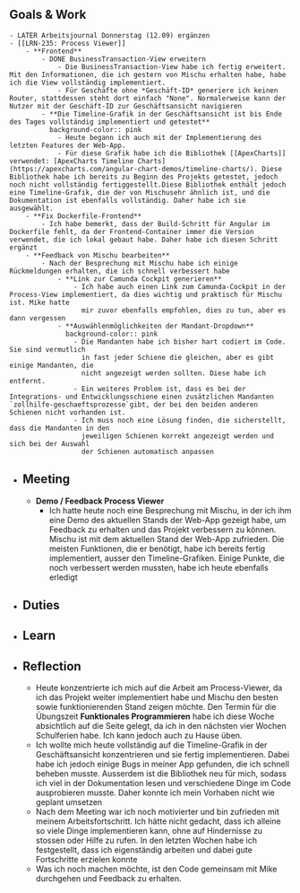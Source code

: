 ## Goals & Work
	- LATER Arbeitsjournal Donnerstag (12.09) ergänzen
	- [[LRN-235: Process Viewer]]
		- **Frontend**
			- DONE BusinessTransaction-View erweitern
				- Die BusinessTransaction-View habe ich fertig erweitert. Mit den Informationen, die ich gestern von Mischu erhalten habe, habe ich die View vollständig implementiert.
				- Für Geschäfte ohne *Geschäft-ID* generiere ich keinen Router, stattdessen steht dort einfach "None". Normalerweise kann der Nutzer mit der Geschäft-ID zur Geschäftsansicht navigieren
			- **Die Timeline-Grafik in der Geschäftsansicht ist bis Ende des Tages vollständig implementiert und getestet**
			  background-color:: pink
				- Heute begann ich auch mit der Implementierung des letzten Features der Web-App.
				- Für diese Grafik habe ich die Bibliothek [[ApexCharts]] verwendet: [ApexCharts Timeline Charts](https://apexcharts.com/angular-chart-demos/timeline-charts/). Diese Bibliothek habe ich bereits zu Beginn des Projekts getestet, jedoch noch nicht vollständig fertiggestellt.Diese Bibliothek enthält jedoch eine Timeline-Grafik, die der von Mischusehr ähnlich ist, und die Dokumentation ist ebenfalls vollständig. Daher habe ich sie ausgewählt.
		- **Fix Dockerfile-Frontend**
			- Ich habe bemerkt, dass der Build-Schritt für Angular im Dockerfile fehlt, da der Frontend-Container immer die Version verwendet, die ich lokal gebaut habe. Daher habe ich diesen Schritt ergänzt
		- **Feedback von Mischu bearbeiten**
			- Nach der Besprechung mit Mischu habe ich einige Rückmeldungen erhalten, die ich schnell verbessert habe
				- **Link zur Camunda Cockpit generieren**
					- Ich habe auch einen Link zum Camunda-Cockpit in der Process-View implementiert, da dies wichtig und praktisch für Mischu ist. Mike hatte 
					  mir zuvor ebenfalls empfohlen, dies zu tun, aber es dann vergessen
				- **Auswählenmöglichkeiten der Mandant-Dropdown**
				  background-color:: pink
					- Die Mandanten habe ich bisher hart codiert im Code. Sie sind vermutlich 
					  in fast jeder Schiene die gleichen, aber es gibt einige Mandanten, die 
					  nicht angezeigt werden sollten. Diese habe ich entfernt.
					- Ein weiteres Problem ist, dass es bei der Integrations- und Entwicklungsschiene einen zusätzlichen Mandanten `zollhilfe-geschaeftsprozesse`gibt, der bei den beiden anderen Schienen nicht vorhanden ist.
					- Ich muss noch eine Lösung finden, die sicherstellt, dass die Mandanten in den 
					  jeweiligen Schienen korrekt angezeigt werden und sich bei der Auswahl 
					  der Schienen automatisch anpassen
- ## Meeting
	- **Demo / Feedback Process Viewer**
		- Ich hatte heute noch eine Besprechung mit Mischu, in der ich ihm eine Demo des aktuellen Stands der Web-App gezeigt habe, um Feedback zu erhalten und das Projekt verbessern zu können. Mischu ist mit dem aktuellen Stand der Web-App zufrieden. Die meisten Funktionen, die er benötigt, habe ich bereits fertig implementiert, ausser den Timeline-Grafiken. Einige Punkte, die noch verbessert werden mussten, habe ich heute ebenfalls erledigt
- ## Duties
- ## Learn
- ## Reflection
	- Heute konzentrierte ich mich auf die Arbeit am Process-Viewer, da ich das Projekt weiter implementiert habe und Mischu den besten sowie funktionierenden Stand zeigen möchte. Den Termin für die Übungszeit **Funktionales Programmieren** habe ich diese Woche absichtlich auf die Seite gelegt, da ich in den nächsten vier Wochen Schulferien habe. Ich kann jedoch auch zu Hause üben.
	- Ich wollte mich heute vollständig auf die Timeline-Grafik in der Geschäftsansicht konzentrieren und sie fertig implementieren. Dabei habe ich jedoch einige Bugs in meiner App gefunden, die ich schnell beheben  musste. Ausserdem ist die Bibliothek neu für mich, sodass ich viel in der
	  Dokumentation lesen und verschiedene Dinge im Code ausprobieren musste. Daher konnte ich mein Vorhaben nicht wie geplant umsetzen
	- Nach dem Meeting war ich noch motivierter und bin zufrieden mit meinem Arbeitsfortschritt. Ich hätte nicht gedacht, dass ich alleine so viele Dinge implementieren kann, ohne auf Hindernisse zu stossen oder Hilfe zu rufen. In den letzten Wochen habe ich festgestellt, dass ich eigenständig arbeiten und dabei gute Fortschritte erzielen konnte
	- Was ich noch machen möchte, ist den Code gemeinsam mit Mike durchgehen und Feedback zu erhalten.